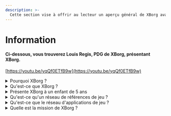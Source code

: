 ```yaml
---
description: >-
  Cette section vise à offrir au lecteur un aperçu général de XBorg avant d'explorer le reste de ce document. C'est le meilleur endroit pour commencer à développer une compréhension générale de XBorg
---
```


# Information

#### Ci-dessous, vous trouverez Louis Regis, PDG de XBorg, présentant XBorg.



[https://youtu.be/yqQf0ETfB9w](https://youtu.be/yqQf0ETfB9w)

<details>

<summary>Pourquoi XBorg ?</summary>

Dans la société d'aujourd'hui, où le temps libre devient de plus en plus abondant, les joueurs passent d'innombrables heures plongés dans des mondes de jeux. Pourtant, les données générées par ces expériences sont souvent sous-évaluées et fragmentées à travers plusieurs jeux. XBorg reconnaît la valeur du temps des joueurs et cherche à rendre leurs données significatives et précieuses.

Le problème des données fragmentées des joueurs est aggravé par le fait que les joueurs ne sont pas toujours récompensés pour leur contribution au succès d'un jeu. Malgré leur rôle essentiel dans l'écosystème du jeu, les joueurs ne perçoivent souvent aucune valeur générée par leur gameplay. Ce problème important affecte de nombreux joueurs et nécessite une solution.

</details>

<details>

<summary>Qu'est-ce que XBorg ?</summary>

XBorg révolutionne l'industrie du jeu en permettant aux joueurs de créer leur identité numérique de jeu grâce à un réseau de références. Il ouvre la voie à une nouvelle génération d'applications et de cas d'utilisation améliorés pour les jeux.

Avec la possibilité d'intégrer des dizaines de millions de joueurs dans l'écosystème Web3, XBorg est sur le point de transformer l'avenir du jeu tel que nous le connaissons.

XBorg est soutenu par les meilleures marques et investisseurs de Web3 et abrite les joueurs les plus compétitifs du jeu Web3.

</details>

<details>

<summary>Présente XBorg à un enfant de 5 ans</summary>

Salut petit ! As-tu déjà joué à des jeux sur ta tablette ou ton téléphone ? Eh bien, il y a quelque chose de vraiment cool appelé XBorg qui va rendre ton expérience de jeu encore plus amusante !

XBorg est comme un outil spécial qui t'aide à créer ton propre personnage numérique que tu peux utiliser pour jouer à des jeux. C'est comme créer ton propre super-héros !

Et la meilleure partie, c'est que ton super-héros te donne des super pouvoirs dans d'autres applications de jeu cool aussi. C'est comme donner des super pouvoirs à tous les joueurs de la planète.

XBorg est soutenu par des personnes vraiment importantes et intelligentes qui pensent que cela va changer la façon dont nous jouons aux jeux à l'avenir. Alors prépare-toi, parce que XBorg va être vraiment important !

</details>

<details>

<summary>Qu'est-ce qu'un réseau de références de jeu ?</summary>

Le réseau de références est comme un hub personnel de données de jeu pour chaque joueur. Il regroupe toutes leurs références de jeu provenant de différents jeux et applications en une seule identité, comme leurs performances dans un jeu, les communautés de jeu auxquelles ils appartiennent et le nombre de tournois qu'ils ont remportés. C'est l'identité numérique des joueurs.

Notre système suit trois types de données utilisateur :

1. Engagement dans les sports électroniques
2. Performance de jeu
3. Activité sociale/fan

Nous recueillons ces données à partir de plates-formes populaires telles que Steam, FaceIt, Riot Games, Twitter, Discord et des sources sur chaîne.

Pour le dire techniquement, le réseau de références de jeu utilise les jetons liés à l'âme des joueurs (NFT non transférables) pour stocker leurs mesures en toute sécurité. Notre agrégateur de données avancé, XBorg, garantit aux joueurs la pleine propriété de leurs données.

Le réseau de références est le fondement permettant la création d'applications de jeu améliorées et de jeux liés à l'identité des joueurs.

Par conséquent, imaginez le protocole Lens pour les jeux.

</details>

<details>

<summary>Qu'est-ce que le réseau d'applications de jeu ?</summary>

Le réseau d'applications de jeu est une collection d'applications de jeu qui utilisent l'identité numérique d'un joueur. Notre réseau de références peut être utilisé pour créer des applications de jeu plus avancées, comme une plateforme de tournois qui met en relation les joueurs en fonction de leur historique, une plateforme de lancement GameFi soulbound ou une application de rencontres de jeu qui met en relation les joueurs en fonction de leurs références. Les marques peuvent également utiliser ce réseau pour l'acquisition d'utilisateurs basée sur les données des joueurs. Le réseau d'applications de jeu offre des possibilités infinies pour une expérience de jeu plus personnalisée et agréable.

Nous prévoyons que l'utilisation du réseau de références soit sans permission, de sorte que tous les développeurs puissent créer de nouvelles applications cool :)&#x20;

</details>

<details>

<summary>Quelle est la mission de XBorg ?</summary>

Notre mission chez XBorg est de donner aux joueurs du monde entier les moyens de posséder, de gouverner et de bénéficier d'expériences utilisateur supérieures. Nous croyons fermement que l'avenir du jeu est entre les mains des joueurs, et nous nous engageons à être la plateforme où ils peuvent créer et posséder de nouveaux cas d'utilisation pour l'industrie du jeu.

Chez XBorg, nous donnons la priorité aux besoins de nos joueurs et nous nous efforçons de créer un environnement qui favorise la collaboration, la gouvernance ouverte, la décentralisation et l'innovation. Notre objectif est de construire une communauté mondiale de joueurs qui peuvent prendre en main leurs expériences de jeu, créer leurs propres applications et contribuer à la croissance de l'industrie.

Nous nous engageons à y parvenir en travaillant en étroite collaboration avec nos joueurs pour créer un monde meilleur pour les joueurs partout.

</details>